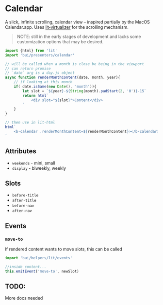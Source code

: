 Calendar
================

A slick, infinite scrolling, calendar view – inspired partially by the MacOS Calendar.app. Uses [lit-virtualizer](https://www.npmjs.com/package/lit-virtualizer) for the scrolling mechanism.

>NOTE: still in the early stages of development and lacks some customization options that may be desired.

```js
import {html} from 'lit'
import 'bui/presenters/calendar'

// will be called when a month is close be being in the viewport
// can return promise
// `date` arg is a day.js object
async function renderMonthContent(date, month, year){
    // if looking at this month
    if( date.isSame(new Date(), 'month')){
        let slot = `${year}-${String(month).padStart(2, '0')}-15`
        return html`
            <div slot="${slot}">Content</div>
        `
    }
}

// then use in lit-html
html`
    <b-calendar .renderMonthContent=${renderMonthContent}></b-calendar>
`
```

## Attributes
- `weekends` - mini, small
- `display` - biweekly, weekly

## Slots

- `before-title`
- `after-title`
- `before-nav`
- `after-nav`

## Events

### `move-to`

If rendered content wants to move slots, this can be called

```js
import 'bui/helpers/lit/events'

//inside content...
this.emitEvent('move-to', newSlot)
```

## TODO:
More docs needed